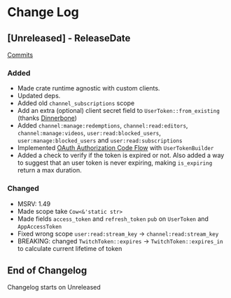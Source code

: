 # Change Log

<!-- next-header -->

## [Unreleased] - ReleaseDate

[Commits](https://github.com/Emilgardis/twitch_oauth2/compare/49a083ceda6768cc52a1f8f1714bb7f942f24c01...Unreleased)

### Added

* Made crate runtime agnostic with custom clients.
* Updated deps.
* Added old `channel_subscriptions` scope
* Add an extra (optional) client secret field to `UserToken::from_existing` (thanks [Dinnerbone](https://github.com/Dinnerbone))
* Added `channel:manage:redemptions`, `channel:read:editors`, `channel:manage:videos`, `user:read:blocked_users`,  `user:manage:blocked_users` and `user:read:subscriptions`
* Implemented [OAuth Authorization Code Flow](https://dev.twitch.tv/docs/authentication/getting-tokens-oauth/#oauth-authorization-code-flow) with `UserTokenBuilder`
* Added a check to verify if the token is expired or not. Also added a way to suggest that an user token is never expiring, making `is_expiring` return a max duration.
### Changed

* MSRV: 1.49 
* Made scope take `Cow<&'static str>`
* Made fields `access_token` and `refresh_token` `pub` on `UserToken` and `AppAccessToken`
* Fixed wrong scope `user:read:stream_key` -> `channel:read:stream_key`
* BREAKING: changed `TwitchToken::expires` -> `TwitchToken::expires_in` to calculate current lifetime of token

## End of Changelog 

Changelog starts on Unreleased
